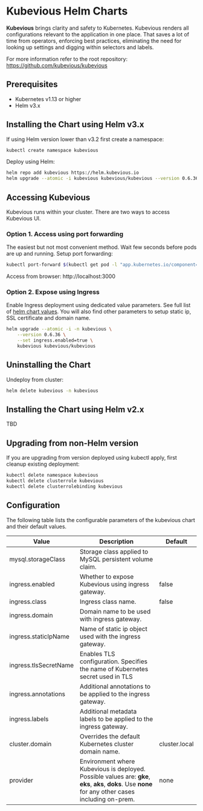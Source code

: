 # Kubevious Helm Charts
**Kubevious** brings clarity and safety to Kubernetes. Kubevious renders all configurations relevant to the application in one place. That saves a lot of time from operators, enforcing best practices, eliminating the need for looking up settings and digging within selectors and labels.

For more information refer to the root repository: https://github.com/kubevious/kubevious

## Prerequisites
- Kubernetes v1.13 or higher
- Helm v3.x

## Installing the Chart using Helm v3.x
If using Helm version lower than v3.2 first create a namespace:

```sh
kubectl create namespace kubevious
```
Deploy using Helm:

```sh
helm repo add kubevious https://helm.kubevious.io
helm upgrade --atomic -i kubevious kubevious/kubevious --version 0.6.36 -n kubevious 
```

## Accessing Kubevious
Kubevious runs within your cluster. There are two ways to access Kubevious UI. 

### Option 1. Access using port forwarding
The easiest but not most convenient method. Wait few seconds before pods are up and running. Setup port forwarding:

```sh
kubectl port-forward $(kubectl get pod -l "app.kubernetes.io/component=kubevious-ui" -n kubevious -o jsonpath="{.items[0].metadata.name}") 3000:80 -n kubevious
```
Access from browser: http://localhost:3000

### Option 2. Expose using Ingress
Enable Ingress deployment using dedicated value parameters. See full list of [helm chart values](#helm-chart-values). You will also find other parameters to setup static ip, SSL certificate and domain name.

```sh
helm upgrade --atomic -i -n kubevious \
    --version 0.6.36 \
    --set ingress.enabled=true \
    kubevious kubevious/kubevious
```

## Uninstalling the Chart
Undeploy from cluster:

```sh
helm delete kubevious -n kubevious
```

## Installing the Chart using Helm v2.x
TBD

## Upgrading from non-Helm version

If you are upgrading from version deployed using kubectl apply, first cleanup existing deployment:

```sh
kubectl delete namespace kubevious
kubectl delete clusterrole kubevious
kubectl delete clusterrolebinding kubevious
```

## Configuration
The following table lists the configurable parameters of the kubevious chart and their default values.

| Value                  | Description                                                                                                                                                                  | Default       |
| ---------------------- |------------------------------------------------------------------------------------------------------------------------------------------------------------------------------|---------------|
| mysql.storageClass     | Storage class applied to MySQL persistent volume claim.                                                                                                                      |               | 
| ingress.enabled        | Whether to expose Kubevious using ingress gateway.                                                                                                                           | false         | 
| ingress.class          | Ingress class name.                                                                                                                                                          | false         | 
| ingress.domain         | Domain name to be used with ingress gateway.                                                                                                                                 |               | 
| ingress.staticIpName   | Name of static ip object used with the ingress gateway.                                                                                                                      |               | 
| ingress.tlsSecretName  | Enables TLS configuration. Specifies the name of Kubernetes secret used in TLS                                                                                               |               | 
| ingress.annotations    | Additional annotations to be applied to the ingress gateway.                                                                                                                 |               | 
| ingress.labels         | Additional metadata labels to be applied to the ingress gateway.                                                                                                             |               | 
| cluster.domain         | Overrides the default Kubernetes cluster domain name.                                                                                                                        | cluster.local | 
| provider               | Environment where Kubevious is deployed. Possible values are: **gke**, **eks**, **aks**, **doks**. Use **none** for any other cases including on-prem.                       | none          | 

